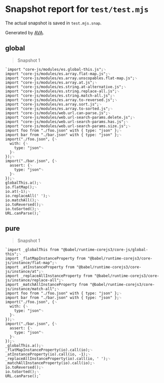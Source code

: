 # Snapshot report for `test/test.mjs`

The actual snapshot is saved in `test.mjs.snap`.

Generated by [AVA](https://avajs.dev).

## global

> Snapshot 1

    `import "core-js/modules/es.global-this.js";␊
    import "core-js/modules/es.array.flat-map.js";␊
    import "core-js/modules/es.array.unscopables.flat-map.js";␊
    import "core-js/modules/es.array.at.js";␊
    import "core-js/modules/es.string.at-alternative.js";␊
    import "core-js/modules/es.string.replace-all.js";␊
    import "core-js/modules/es.string.match-all.js";␊
    import "core-js/modules/es.array.to-reversed.js";␊
    import "core-js/modules/es.array.sort.js";␊
    import "core-js/modules/es.array.to-sorted.js";␊
    import "core-js/modules/web.url.can-parse.js";␊
    import "core-js/modules/web.url-search-params.delete.js";␊
    import "core-js/modules/web.url-search-params.has.js";␊
    import "core-js/modules/web.url-search-params.size.js";␊
    import foo from "./foo.json" with { type: "json" };␊
    import bar from "./bar.json" with { type: "json" };␊
    import("./foo.json", {␊
      with: {␊
        type: "json"␊
      }␊
    });␊
    import("./bar.json", {␊
      assert: {␊
        type: "json"␊
      }␊
    });␊
    globalThis.a();␊
    io.flatMap();␊
    io.at(-1);␊
    io.replaceAll(' ');␊
    io.matchAll();␊
    io.toReversed();␊
    io.toSorted();␊
    URL.canParse();`

## pure

> Snapshot 1

    `import _globalThis from "@babel/runtime-corejs3/core-js/global-this";␊
    import _flatMapInstanceProperty from "@babel/runtime-corejs3/core-js/instance/flat-map";␊
    import _atInstanceProperty from "@babel/runtime-corejs3/core-js/instance/at";␊
    import _replaceAllInstanceProperty from "@babel/runtime-corejs3/core-js/instance/replace-all";␊
    import _matchAllInstanceProperty from "@babel/runtime-corejs3/core-js/instance/match-all";␊
    import foo from "./foo.json" with { type: "json" };␊
    import bar from "./bar.json" with { type: "json" };␊
    import("./foo.json", {␊
      with: {␊
        type: "json"␊
      }␊
    });␊
    import("./bar.json", {␊
      assert: {␊
        type: "json"␊
      }␊
    });␊
    _globalThis.a();␊
    _flatMapInstanceProperty(io).call(io);␊
    _atInstanceProperty(io).call(io, -1);␊
    _replaceAllInstanceProperty(io).call(io, ' ');␊
    _matchAllInstanceProperty(io).call(io);␊
    io.toReversed();␊
    io.toSorted();␊
    URL.canParse();`

